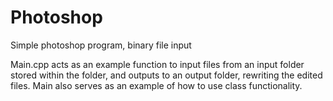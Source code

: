 # Photoshop
Simple photoshop program, binary file input

Main.cpp acts as an example function to input files from an input folder stored within the folder, and outputs to an output folder, rewriting the edited files. 
Main also serves as an example of how to use class functionality. 
